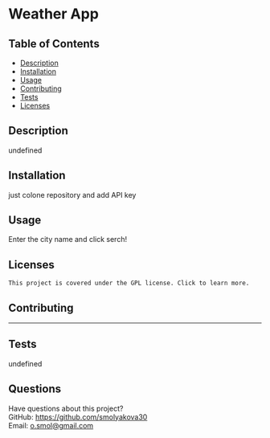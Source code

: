 # Weather App

  ## Table of Contents
  * [Description](#description)
  * [Installation](#installation)
  * [Usage](#usage)
  * [Contributing](#contributing)
  * [Tests](#tests)
  * [Licenses](#licenses)
  
  ## Description
  undefined
  
  ## Installation
  just colone repository and add API key
  
  ## Usage
  Enter the city name and click serch!

  ## Licenses
    This project is covered under the GPL license. Click to learn more.
  
  ## Contributing
  ---
  
  ## Tests
  undefined

  ## Questions
  Have questions about this project?  
  GitHub: https://github.com/smolyakova30  
  Email: o.smol@gmail.com


